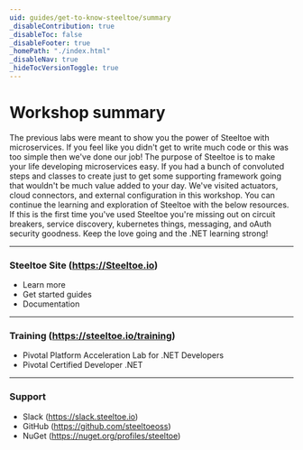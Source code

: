 ```yaml
---
uid: guides/get-to-know-steeltoe/summary
_disableContribution: true
_disableToc: false
_disableFooter: true
_homePath: "./index.html"
_disableNav: true
_hideTocVersionToggle: true
---
```


[exercise-1-link]: exercise1.md
[exercise-2-link]: exercise2.md
[exercise-3-link]: exercise3.md
[exercise-4-link]: exercise4.md

# Workshop summary

The previous labs were meant to show you the power of Steeltoe with microservices. If you feel like you didn't get to write much code or this was too simple then we've done our job! The purpose of Steeltoe is to make your life developing microservices easy. If you had a bunch of convoluted steps and classes to create just to get some supporting framework going that wouldn't be much value added to your day. We've visited actuators, cloud connectors, and external configuration in this workshop. You can continue the learning and exploration of Steeltoe with the below resources. If this is the first time you've used Steeltoe you're missing out on circuit breakers, service discovery, kubernetes things, messaging, and oAuth security goodness. Keep the love going and the .NET learning strong!

---

### Steeltoe Site (https://Steeltoe.io)

- Learn more
- Get started guides
- Documentation

---

### Training (https://steeltoe.io/training)

- Pivotal Platform Acceleration Lab for .NET Developers
- Pivotal Certified Developer .NET

---

### Support

- Slack (https://slack.steeltoe.io)
- GitHub (https://github.com/steeltoeoss)
- NuGet (https://nuget.org/profiles/steeltoe)
